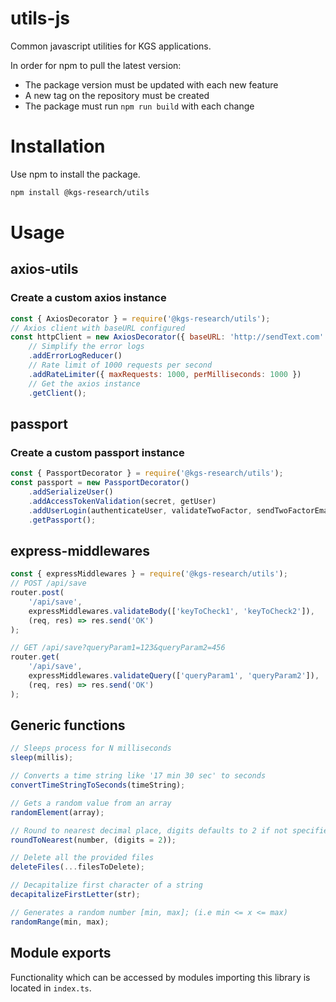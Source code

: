# utils-js

Common javascript utilities for KGS applications.

In order for npm to pull the latest version:

-   The package version must be updated with each new feature
-   A new tag on the repository must be created
-   The package must run `npm run build` with each change

# Installation

Use npm to install the package.

```bash
npm install @kgs-research/utils
```

# Usage

## axios-utils

### Create a custom axios instance

```js
const { AxiosDecorator } = require('@kgs-research/utils');
// Axios client with baseURL configured
const httpClient = new AxiosDecorator({ baseURL: 'http://sendText.com' })
    // Simplify the error logs
    .addErrorLogReducer()
    // Rate limit of 1000 requests per second
    .addRateLimiter({ maxRequests: 1000, perMilliseconds: 1000 })
    // Get the axios instance
    .getClient();
```

## passport

### Create a custom passport instance

```js
const { PassportDecorator } = require('@kgs-research/utils');
const passport = new PassportDecorator()
    .addSerializeUser()
    .addAccessTokenValidation(secret, getUser)
    .addUserLogin(authenticateUser, validateTwoFactor, sendTwoFactorEmail)
    .getPassport();
```

## express-middlewares

```js
const { expressMiddlewares } = require('@kgs-research/utils');
// POST /api/save
router.post(
    '/api/save',
    expressMiddlewares.validateBody(['keyToCheck1', 'keyToCheck2']),
    (req, res) => res.send('OK')
);

// GET /api/save?queryParam1=123&queryParam2=456
router.get(
    '/api/save',
    expressMiddlewares.validateQuery(['queryParam1', 'queryParam2']),
    (req, res) => res.send('OK')
);
```

## Generic functions

```js
// Sleeps process for N milliseconds
sleep(millis);

// Converts a time string like '17 min 30 sec' to seconds
convertTimeStringToSeconds(timeString);

// Gets a random value from an array
randomElement(array);

// Round to nearest decimal place, digits defaults to 2 if not specified.
roundToNearest(number, (digits = 2));

// Delete all the provided files
deleteFiles(...filesToDelete);

// Decapitalize first character of a string
decapitalizeFirstLetter(str);

// Generates a random number [min, max]; (i.e min <= x <= max)
randomRange(min, max);
```

## Module exports

Functionality which can be accessed by modules importing this library is located in `index.ts`.

